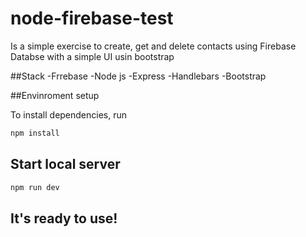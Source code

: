 # node-firebase-test
Is a simple exercise to create, get and delete contacts using Firebase Databse with a simple UI usin bootstrap

##Stack 
-Frrebase
-Node js
-Express
-Handlebars
-Bootstrap

##Envinroment setup

To install dependencies, run
``` bash
npm install
```
## Start local server

``` bash
npm run dev
```

## It's ready to use!
